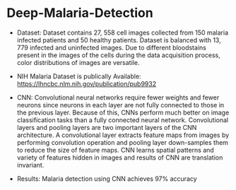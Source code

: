 # Deep-Malaria-Detection

- Dataset: Dataset contains 27, 558 cell images collected from 150 malaria infected patients and 50 healthy patients. Dataset is balanced with 13, 779 infected and uninfected images. Due to different bloodstains present in the images of the cells during the data acquisition process, color distributions of images are versatile.
- NIH	Malaria	Dataset	is publically Available: https://lhncbc.nlm.nih.gov/publication/pub9932

- CNN:  Convolutional neural networks require fewer weights and fewer neurons since neurons in each layer are not fully connected to those in the previous layer. Because of this, CNNs perform much better on image classification tasks than a fully connected neural network. Convolutional layers and pooling layers are two important layers of the CNN architecture. A convolutional layer extracts feature maps from images by performing convolution operation and pooling layer down-samples them to reduce the size of feature maps. CNN learns spatial patterns and variety of features hidden in images and results of CNN are translation invariant. 

- Results: Malaria detection using CNN achieves 97% accuracy 
